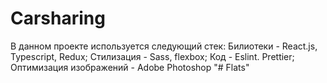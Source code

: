 # Carsharing

В данном проекте используется следующий стек:
Билиотеки - React.js, Typescript, Redux;
Стилизация - Sass, flexbox;
Код - Eslint. Prettier;
Оптимизация изображений - Adobe Photoshop
"# Flats" 
